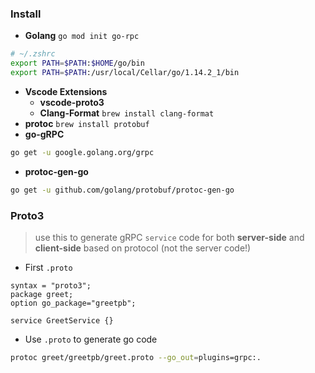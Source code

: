 ### Install
- **Golang** `go mod init go-rpc`
```sh
# ~/.zshrc
export PATH=$PATH:$HOME/go/bin
export PATH=$PATH:/usr/local/Cellar/go/1.14.2_1/bin
```
- **Vscode Extensions**
    - **vscode-proto3**
    - **Clang-Format** `brew install clang-format`
- **protoc** `brew install protobuf`
- **go-gRPC**
```sh
go get -u google.golang.org/grpc
```
- **protoc-gen-go**
```sh
go get -u github.com/golang/protobuf/protoc-gen-go
```

### Proto3
> use this to generate gRPC `service` code for both **server-side** and **client-side** based on protocol (not the server code!)
- First `.proto`
```proto3
syntax = "proto3";
package greet;
option go_package="greetpb";

service GreetService {}
```
- Use `.proto` to generate go code
```sh
protoc greet/greetpb/greet.proto --go_out=plugins=grpc:.
```